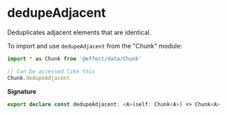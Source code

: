 # dedupeAdjacent

Deduplicates adjacent elements that are identical.

To import and use `dedupeAdjacent` from the "Chunk" module:

```ts
import * as Chunk from '@effect/data/Chunk'

// Can be accessed like this
Chunk.dedupeAdjacent
```

**Signature**

```ts
export declare const dedupeAdjacent: <A>(self: Chunk<A>) => Chunk<A>
```
